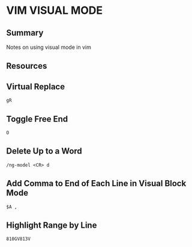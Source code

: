 # VIM VISUAL MODE

## Summary

Notes on using visual mode in vim

## Resources

## Virtual Replace

`gR`

## Toggle Free End

`O`

## Delete Up to a Word

`/ng-model <CR> d`

## Add Comma to End of Each Line in Visual Block Mode

`$A ,`

## Highlight Range by Line

`810GV813V`
